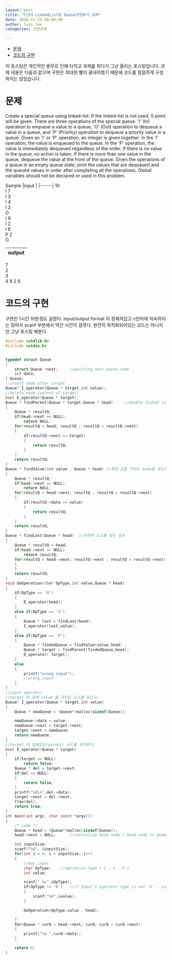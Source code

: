 ```yaml
---
layout: post
title: "C언어 LinkedList로 Queue구현하기 과제"
date: 2018-11-25 00:00:00
author: luis lee
categories: 구현과제

---
```

<!-- TOC -->

- [문제](#%EB%AC%B8%EC%A0%9C)
- [코드의 구현](#%EC%BD%94%EB%93%9C%EC%9D%98-%EA%B5%AC%ED%98%84)

<!-- /TOC -->
이 포스팅은 개인적인 용무로 인해 타학교 과제를 하다가 그냥 올리는 포스팅입니다.
과제 내용은 다음과 같으며 구현은 최대한 빨리 끝내야했기 때문에 코드를 깔끔하게 구성하지는 않았습니다.

# 문제

Create a special queue using linked-list. If the linked-list is not used, 0 point will be given.
There are three operations of the special queue. 'I' (In) operation to enqueue a value to a queue, 'O' (Out) operation to dequeue a value in a queue, and 'P' (Priority) operation to dequeue a priority value in a queue.
Given an 'I' or 'P' operation, an integer is given together. In the 'I' operation, the value is enqueued to the queue. In the 'P' operation, the value is immediately dequeued regardless of the order. If there is no value in the queue, no action is taken. If there is more than one value in the queue, dequeue the value at the front of the queue.
Given the operations of a queue in an empty queue state, print the values that are dequeued and the queued values in order after completing all the operations.
Global variables should not be declared or used in this problem.

Sample
|input |
|------|
10  
I 7 <br>
I 3 <br>
I 4 <br>
I 2 <br>
O <br>
I 9 <br>
I 2 <br>
I 6 <br>
P 2 <br>
O

| output |
| ------ |


7 <br>
2 <br>
3<br>
4 9 2 6<br>

# 코드의 구현

구현은 1시간 10분정도 걸렸다. input/output format 이 정해져있고 c언어에 익숙하지는 않아서 scanf 부분에서 약간 시간이 걸렷다.
완전히 최적화되어있는 코드는 아니지만 그냥 포스팅 해본다.

```c
#include <stdlib.h>
#include <stdio.h>


typedef struct Queue
{
    struct Queue *next;     //pointing next Queue node
    int data;
} Queue;
//insert node after target
Queue* I_operator(Queue * target,int value);
//delete node (parent of target)
bool D_operator(Queue * target);
Queue * findParent(Queue * target,Queue * head)     //double linked list 가 아니므로 이전 노드를 찾는 함수를 구현
{
    Queue * resultQ;
    if(head->next == NULL)
        return NULL;
    for(resultQ = head; resultQ ; resultQ = resultQ->next)
    {
        if(resultQ->next == target)
        {
            return resultQ;
        }
    }
    return resultQ;
}
Queue * findValue(int value , Queue * head) //특정 값을 가지는 node를 찾는다.
{
    Queue * resultQ;
    if(head->next == NULL)
        return NULL;
    for(resultQ = head->next; resultQ ; resultQ = resultQ->next)
    {
        if(resultQ->data == value)
        {
            return resultQ;
        }
    }
    return resultQ;
}
Queue * findLast(Queue * head)  //마지막 노드를 찾는 함수
{
    Queue * resultQ = head;
    if(head->next == NULL)
        return resultQ;
    for(resultQ = head->next; resultQ->next ; resultQ = resultQ->next)
    {
    }
    return resultQ;
}
void doOperation(char OpType,int value,Queue * head)
{
    if(OpType == 'O')
    {
        D_operator(head);
    }
    else if(OpType == 'I')
    {
        Queue * last = findLast(head);
        I_operator(last,value);
    }
    else if(OpType == 'P')
    {
        Queue * findedQueue = findValue(value,head) ;
        Queue * target = findParent(findedQueue,head);
        D_operator( target);
    }
    else
    {
        printf("wrong input");
        //wrong input
    }
}
//input operator
//target 의 뒤에 value 를 가지는 노드를 넣는다.
Queue* I_operator(Queue * target,int value)
{
    Queue * newQueue = (Queue*)malloc(sizeof(Queue));

    newQueue->data = value;
    newQueue->next = target->next;
    target->next = newQueue;
    return newQueue;
}
//target 의 앞에있는(parent) 노드를 제거한다.
bool D_operator(Queue * target)
{
    if(target == NULL)
        return false;
    Queue * del = target->next;
    if(del == NULL)
    {
        return false;
    }
    printf("%d\n",del->data);
    target->next = del->next;
    free(del);
    return true;
}
int main(int argc, char const *argv[])
{
    /* code */
    Queue * head = (Queue*)malloc(sizeof(Queue));
    head->next = NULL;      //initialize head node ( head node is dummy node in my code )

    int inputSize;
    scanf("%d", &inputSize);
    for(int i = 0; i < inputSize; i++)
    {
        //key input
        char OpType;    //operation type ( I , O , P )
        int value;

        scanf(" %c",&OpType);
        if(OpType != 'O')   //if Input's operator type is not 'O' , scan value
        {
            scanf("%d",&value);
        }

        doOperation(OpType,value , head);

    }
    for(Queue * curQ = head->next; curQ; curQ = curQ->next)
    {
        printf("%d ",curQ->data);
    }

    return 0;
}

```
